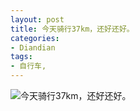 ```yaml
---
layout: post
title: 今天骑行37km，还好还好。
categories:
- Diandian
tags:
- 自行车, 
---
```


![今天骑行37km，还好还好。](http://m1.img.srcdd.com/farm5/d/2012/0720/18/2C89DB849AD7E0EA096D11414B7AFD8B_B500_900_500_500.PNG "今天骑行37km，还好还好。")
